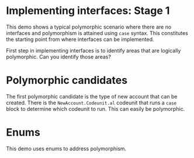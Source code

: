 # Implementing interfaces: Stage 1

This demo shows a typical polymorphic scenario where there are no interfaces and polymorphism is attained using `case` syntax. This constitutes the starting point from where interfaces can be implemented.

First step in implementing interfaces is to identify areas that are logically polymorphic. Can you identify those areas?

# Polymorphic candidates

The first polymorphic candidate is the type of new account that can be created. There is the `NewAccount.Codeunit.al` codeunit that runs a `case` block to determine which codeunit to run. This can easily be polymorphic.

# Enums

This demo uses enums to address polymorphism.
